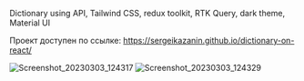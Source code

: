 Dictionary using API, Tailwind CSS, redux toolkit, RTK Query, dark theme, Material UI

Проект доступен по ссылке: https://sergeikazanin.github.io/dictionary-on-react/

![Screenshot_20230303_124317](https://user-images.githubusercontent.com/105712313/222641194-66e4f087-2426-48ff-bcf6-f87baafcd9b5.png)
![Screenshot_20230303_124329](https://user-images.githubusercontent.com/105712313/222641237-f8ab5987-de37-4915-9ed8-4a88641565b5.png)
